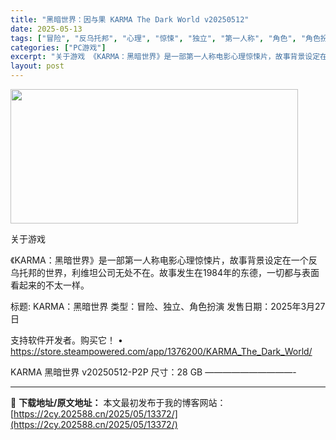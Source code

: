 ```yaml
---
title: "黑暗世界：因与果 KARMA The Dark World v20250512"
date: 2025-05-13
tags: ["冒险", "反乌托邦", "心理", "惊悚", "独立", "第一人称", "角色", "角色扮演", "软件", "黑暗"]
categories: ["PC游戏"]
excerpt: "关于游戏 《KARMA：黑暗世界》是一部第一人称电影心理惊悚片，故事背景设定在一个反乌托邦的世界，利维坦公司无处不在。故事发生在1984年的东德，一切都与表面看起来的不太一样。 标题: KARMA：黑暗世界 类型：冒险、独立、角色扮演 发售日期：2025年3月27日 支持软件开发者。购买它！ • h&hellip;"
layout: post
---
```


<img src="https://2cy.202588.cn/wp-content/uploads/2025/05/2025051303213647.webp" alt="" width="460" height="215" class="aligncenter size-full wp-image-13369" />

关于游戏

《KARMA：黑暗世界》是一部第一人称电影心理惊悚片，故事背景设定在一个反乌托邦的世界，利维坦公司无处不在。故事发生在1984年的东德，一切都与表面看起来的不太一样。

标题: KARMA：黑暗世界
类型：冒险、独立、角色扮演
发售日期：2025年3月27日

支持软件开发者。购买它！
• https://store.steampowered.com/app/1376200/KARMA_The_Dark_World/

KARMA 黑暗世界 v20250512-P2P
尺寸：28 GB
——————————- 

---
📖 **下载地址/原文地址：** 本文最初发布于我的博客网站：[https://2cy.202588.cn/2025/05/13372/](https://2cy.202588.cn/2025/05/13372/)
